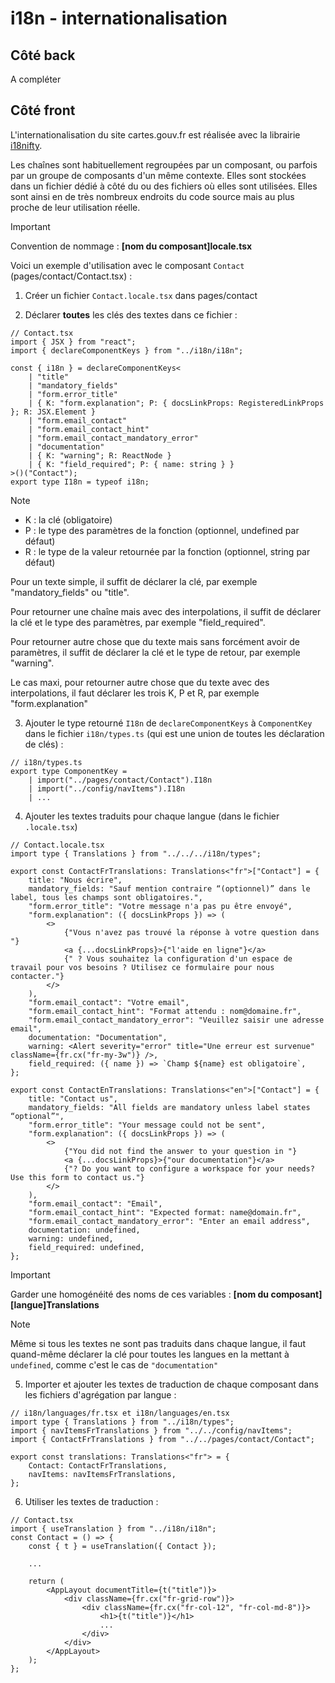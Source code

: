 # i18n - internationalisation

## Côté back

A compléter

## Côté front

L'internationalisation du site cartes.gouv.fr est réalisée avec la librairie [i18nifty](https://www.npmjs.com/package/i18nifty).

Les chaînes sont habituellement regroupées par un composant, ou parfois par un groupe de composants d'un même contexte. Elles sont stockées dans un fichier dédié à côté du ou des fichiers où elles sont utilisées. Elles sont ainsi en de très nombreux endroits du code source mais au plus proche de leur utilisation réelle.

> [!IMPORTANT]
> Convention de nommage :
> **[nom du composant]locale.tsx**

Voici un exemple d'utilisation avec le composant `Contact` (pages/contact/Contact.tsx) :

1. Créer un fichier `Contact.locale.tsx` dans pages/contact

2. Déclarer **toutes** les clés des textes dans ce fichier :

```tsx
// Contact.tsx
import { JSX } from "react";
import { declareComponentKeys } from "../i18n/i18n";

const { i18n } = declareComponentKeys<
    | "title"
    | "mandatory_fields"
    | "form.error_title"
    | { K: "form.explanation"; P: { docsLinkProps: RegisteredLinkProps }; R: JSX.Element }
    | "form.email_contact"
    | "form.email_contact_hint"
    | "form.email_contact_mandatory_error"
    | "documentation"
    | { K: "warning"; R: ReactNode }
    | { K: "field_required"; P: { name: string } }
>()("Contact");
export type I18n = typeof i18n;
```

> [!NOTE]
>
> - K : la clé (obligatoire)
> - P : le type des paramètres de la fonction (optionnel, undefined par défaut)
> - R : le type de la valeur retournée par la fonction (optionnel, string par défaut)
>
> Pour un texte simple, il suffit de déclarer la clé, par exemple "mandatory_fields" ou "title".
>
> Pour retourner une chaîne mais avec des interpolations, il suffit de déclarer la clé et le type des paramètres, par exemple "field_required".
>
> Pour retourner autre chose que du texte mais sans forcément avoir de paramètres, il suffit de déclarer la clé et le type de retour, par exemple "warning".
>
> Le cas maxi, pour retourner autre chose que du texte avec des interpolations, il faut déclarer les trois K, P et R, par exemple "form.explanation"

3. Ajouter le type retourné `I18n` de `declareComponentKeys` à `ComponentKey` dans le fichier `i18n/types.ts` (qui est une union de toutes les déclaration de clés) :

```tsx
// i18n/types.ts
export type ComponentKey =
    | import("../pages/contact/Contact").I18n
    | import("../config/navItems").I18n
    | ...
```

4. Ajouter les textes traduits pour chaque langue (dans le fichier `.locale.tsx`)

```tsx
// Contact.locale.tsx
import type { Translations } from "../../../i18n/types";

export const ContactFrTranslations: Translations<"fr">["Contact"] = {
    title: "Nous écrire",
    mandatory_fields: "Sauf mention contraire “(optionnel)” dans le label, tous les champs sont obligatoires.",
    "form.error_title": "Votre message n'a pas pu être envoyé",
    "form.explanation": ({ docsLinkProps }) => (
        <>
            {"Vous n'avez pas trouvé la réponse à votre question dans "}
            <a {...docsLinkProps}>{"l'aide en ligne"}</a>
            {" ? Vous souhaitez la configuration d'un espace de travail pour vos besoins ? Utilisez ce formulaire pour nous contacter."}
        </>
    ),
    "form.email_contact": "Votre email",
    "form.email_contact_hint": "Format attendu : nom@domaine.fr",
    "form.email_contact_mandatory_error": "Veuillez saisir une adresse email",
    documentation: "Documentation",
    warning: <Alert severity="error" title="Une erreur est survenue" className={fr.cx("fr-my-3w")} />,
    field_required: ({ name }) => `Champ ${name} est obligatoire`,
};

export const ContactEnTranslations: Translations<"en">["Contact"] = {
    title: "Contact us",
    mandatory_fields: "All fields are mandatory unless label states “optional”",
    "form.error_title": "Your message could not be sent",
    "form.explanation": ({ docsLinkProps }) => (
        <>
            {"You did not find the answer to your question in "}
            <a {...docsLinkProps}>{"our documentation"}</a>
            {"? Do you want to configure a workspace for your needs? Use this form to contact us."}
        </>
    ),
    "form.email_contact": "Email",
    "form.email_contact_hint": "Expected format: name@domain.fr",
    "form.email_contact_mandatory_error": "Enter an email address",
    documentation: undefined,
    warning: undefined,
    field_required: undefined,
};
```

> [!IMPORTANT]
> Garder une homogénéité des noms de ces variables :
> **[nom du composant][langue]Translations**

> [!NOTE]
> Même si tous les textes ne sont pas traduits dans chaque langue, il faut quand-même déclarer la clé pour toutes les langues en la mettant à `undefined`, comme c'est le cas de `"documentation"`

5. Importer et ajouter les textes de traduction de chaque composant dans les fichiers d'agrégation par langue :

```tsx
// i18n/languages/fr.tsx et i18n/languages/en.tsx
import type { Translations } from "../i18n/types";
import { navItemsFrTranslations } from "../../config/navItems";
import { ContactFrTranslations } from "../../pages/contact/Contact";

export const translations: Translations<"fr"> = {
    Contact: ContactFrTranslations,
    navItems: navItemsFrTranslations,
};
```

6. Utiliser les textes de traduction :

```tsx
// Contact.tsx
import { useTranslation } from "../i18n/i18n";
const Contact = () => {
    const { t } = useTranslation({ Contact });

    ...

    return (
        <AppLayout documentTitle={t("title")}>
            <div className={fr.cx("fr-grid-row")}>
                <div className={fr.cx("fr-col-12", "fr-col-md-8")}>
                    <h1>{t("title")}</h1>
                    ...
                </div>
            </div>
        </AppLayout>
    );
};
```
